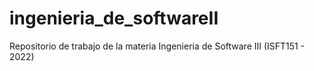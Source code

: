 # ingenieria_de_softwareII
Repositorio de trabajo de la materia Ingenieria de Software III (ISFT151 - 2022) 
